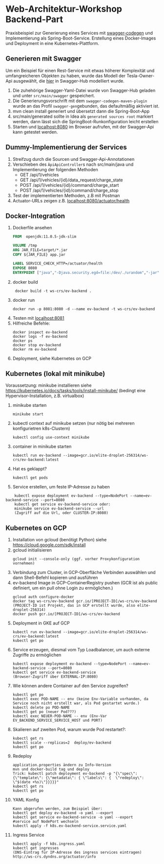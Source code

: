 
# Web-Architektur-Workshop Backend-Part

Praxisbeispiel zur Generierung eines Services mit [swagger-codegen](https://github.com/swagger-api/swagger-codegen) und
Implementierung als Spring-Boot-Service.
Erstellung eines Docker-Images und Deployment in eine Kubernetes-Plattform.

## Generieren mit Swagger
Um ein Beispiel für einen Rest-Service mit etwas höherer Komplexität und umfangreicheren Objekten zu haben, wurde das Modell der Tesla-Owner-Api
ausgewählt, die [hier](https://app.swaggerhub.com/apis-docs/fehguy/tesla/2.0.2#/info) in Swagger-Hub modelliert wurde.

1. Die zuhehörige Swagger-Yaml-Datei wurde von Swagger-Hub geladen und unter ```src/main/swagger``` gespeichert.
2. Die Generierungsvorschrift mit dem ```swagger-codegen-maven-plugin``` wurde an das Profil ```swagger-gen```gebunden, das defaultmäßig aktiviert ist.
3. mvn clean install generiert und übersetzt dann die Spring-Boot-App
4. src/main/generated sollte in Idea als `generated sources root` markiert werden, dann lässt sich die SpringBoot-Runkonfiguration leicht erstellen
5. Starten und [localhost:8080](http://localhost:8080) im Browser aufrufen, mit der Swagger-Api kann getestet werden.

## Dummy-Implementierung der Services
1. Streifzug durch die Sourcen und Swagger-Api-Annotationen
2. Verschieben des `ÀpiApiController`s nach src/main/java und Implementierung der folgenden Methoden 
    - GET /api/1/vehicles
    - GET /api/1/vehicles/{id}/data_request/charge_state
    - POST /api/1/vehicles/{id}/command/charge_start
    - POST /api/1/vehicles/{id}/command/charge_stop
3. Test der implementierten Methoden, z.B mit Postman
4. Actuator-URLs zeigen z.B. [localhost:8080/actuator/health](http://localhost:8080/actuator/health)

## Docker-Integration
1. Dockerfile ansehen
    ```dockerfile
    FROM  openjdk:11.0.5-jdk-slim
    
    VOLUME /tmp
    ARG JAR_FILE=target/*.jar
    COPY ${JAR_FILE} app.jar
    
    LABEL SERVICE_CHECK_HTTP=/actuator/health
    EXPOSE 8080
    ENTRYPOINT ["java","-Djava.security.egd=file:/dev/./urandom","-jar","/app.jar"]
    ```
2. docker build
    ```
     docker build -t ws-crs/ev-backend .
    ```
3. docker run
    ```
    docker run -p 8081:8080 -d --name ev-backend -t ws-crs/ev-backend 
    ```
4. Testen mit [localhost:8081](http://localhost:8081)
5. Hilfreiche Befehle:
    ```
    docker inspect ev-backend
    docker logs -f ev-backend
    docker ps
    docker stop ev-backend
    docker rm ev-backend
    ```
6. Deployment, siehe Kubernetes on GCP

## Kubernetes (lokal mit minikube)
Voraussetzung: minikube installieren
siehe https://kubernetes.io/docs/tasks/tools/install-minikube/
(bedingt eine Hypervisor-Installation, z.B. virtualbox)
1. minikube starten
    ```
    minikube start
    ```
2. kubectl context auf minikube setzen (nur nötig bei mehreren konfigurietren k8s-Clustern)
    ```
    kubectl config use-context minikube
    ```
2. container in minikube starten 
    ```
    kubectl run ev-backend --image=gcr.io/elite-droplet-256314/ws-crs/ev-backend:latest
    ``` 
4. Hat es geklappt?
    ```
    kubectl get pods
    ```
5. Service erstellen, um feste IP-Adresse zu haben
```
    kubectl expose deployment ev-backend --type=NodePort --name=ev-backend-service --port=8080
    kubectl get service ev-backend-service oder:
    minikube service ev-backend-service --url
    (Zugriff auf die Url, oder CLUSTER-IP:8080)
```

## Kubernetes on GCP
1. Installation von gcloud (benötigt Python)
siehe https://cloud.google.com/sdk/install
2. gcloud initialisieren
    ```
    gcloud init --console-only (ggf. vorher Proxykonfiguration vornehmen)
    ```
3. Verbindung zum Cluster, in GCP-Oberfläche Verbinden auswählen und dann Shell-Befehl kopieren und ausführen
4. ev-backend Image in GCP-ContainerRegistry pushen (GCR ist als public definiert, um ein pull ohne Login zu ermöglichen.)
    ```
    gcloud auth configure-docker
    docker tag ws-crs/ev-backend gcr.io/[PROJECT-ID]/ws-crs/ev-backend  (PROJECT-ID ist Projekt, das in GCP erstellt wurde, also elite-droplet-256314)
    docker push gcr.io/[PROJECT-ID]/ws-crs/ev-backend
    ```
5. Deployment in GKE auf GCP
    ```
    kubectl run ev-backend --image=gcr.io/elite-droplet-256314/ws-crs/ev-backend:latest
    kubectl get po
    ``` 
6. Service erzeugen, diesmal vom Typ Loadbalancer, um auch externe Zugriffe zu ermöglichen
    ```
    kubectl expose deployment ev-backend --type=NodePort --name=ev-backend-service --port=8080
    kubectl get service ev-backend-service
    (Browser-Zugriff über EXTERNAL-IP:8080)
   ```
7. Wie können andere Container auf den Service zugreifen?
    ```
    kubectl get po
    kubectl exec POD-NAME -- env (keine Env-Variable vorhanden, da Service noch nicht erstellt war, als Pod gestartet wurde.)
    kubectl delete po POD-NAME
    kubectl get po (neuer Pod???)
    kubectl exec NEUER-POD-NAME -- env (Env-Var EV_BACKEND_SERVICE_SERVICE_HOST und PORT)
    ``` 
8. Skalieren auf zweiten Pod, warum wurde Pod restartet?:
    ```
    kubectl get rs
    kubectl scale --replicas=2  deploy/ev-backend
    kubectl get po
    ```
9. Redeploy
   ```
   application.properties ändern zu Info-Version
   mvn und docker-build tag und deploy
   Trick: kubectl patch deployment ev-backend -p "{\"spec\": {\"template\": {\"metadata\": { \"labels\": {  \"redeploy\": \"$(date +%s)\"}}}}}"
   kubectl get rs
   kubectl get po
   ```
10. YAML Konfig
    ```
    Kann abgerufen werden, zum Beispiel über:
    kubectl get deploy ev-backend -o yaml --export
    kubectl get service ev-backend-service -o yaml --export
    #service auf NodePort wechseln
    kubectl apply -f k8s.ev-backend-service.service.yaml
    ```  
11. Ingress Service
    ```
    kubectl apply -f k8s.ingress.yaml  
    kubectl get ingresses
    (DNS-Eintrag für IP-Adresse des ingress services eintragen)
    http://ws-crs.dyndns.org/actuator/info
    ``` 